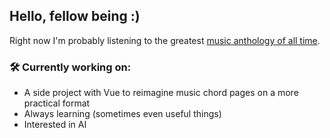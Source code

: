 ## Hello, fellow being  :)

Right now I'm probably listening to the greatest [music anthology of all time](https://open.spotify.com/playlist/00i82lDzMDdiHWNjrIGAyw?si=d0b1982c40864fe0).

### 🛠️ Currently working on:
- A side project with Vue to reimagine music chord pages on a more practical format
- Always learning (sometimes even useful things)
- Interested in AI
